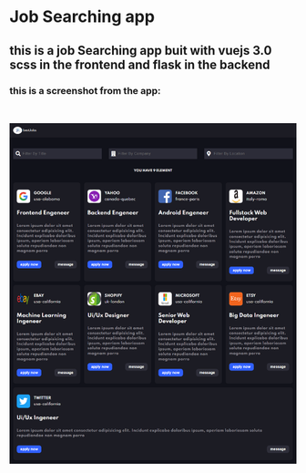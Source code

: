 
# Job Searching app

## this is a job Searching app buit with vuejs 3.0 scss in the frontend and flask in the backend

### this is a screenshot from the app:
<br />

![job Searching app screenshot](screenshots/screenshot.png)